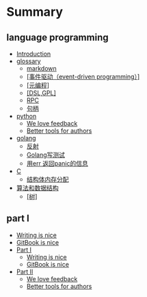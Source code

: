 # Summary

## language programming

* [Introduction](README.md)
* [glossary](md.md)
  * [markdown](20171124.md)
  * [\[事件驱动（event-driven programming）\]](shi-jian-qu-dong-ff08-event-driven-programming.md)
  * [\[元编程\]](yuan-bian-7a0b5d.md)
  * [\[DSL,GPL\]](dslgpl.md)
  * [RPC](rpc.md)
  * [句柄](句柄.md)
* [python](part2/README.md)
  * [We love feedback](part2/README.md#feedback)
  * [Better tools for authors](part2/README.md#tools)
* [golang](part1/README.md)
  * [反射](part1/README.md#writing)
  * [Golang写测试](part1/golangxie-ce-shi.md)
  * [用err 返回panic的信息](go/将panic信息转换为error.md)
* [C](part1/c.md)
  * [结构体内存分配](201711292051.md)
* [算法和数据结构](suan-fa-he-shu-ju-jie-67845d.md)
  * [\[树\]](suan-fa-he-shu-ju-jie-67845d/68115d.md)

## part I

* [Writing is nice](part1/writing.md)
* [GitBook is nice](part1/gitbook.md)
* [Part I](part1/README.md)
  * [Writing is nice](part1/writing.md)
  * [GitBook is nice](part1/gitbook.md)
* [Part II](part2/README.md)
  * [We love feedback](part2/feedback_please.md)
  * [Better tools for authors](part2/better_tools.md)


